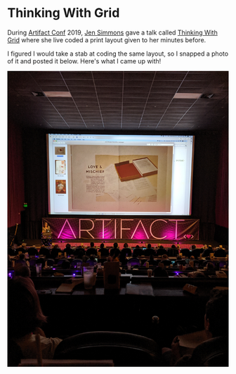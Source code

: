 # Thinking With Grid

During [Artifact Conf][artifact] 2019, [Jen Simmons][jen] gave a talk called [Thinking With Grid][thinking] where she live coded a print layout given to her minutes before.

I figured I would take a stab at coding the same layout, so I snapped a photo of it and posted it below. Here's what I came up with!

![Love & Mischief][love]

[artifact]: https://artifactconf.com
[jen]: https://jensimmons.com
[thinking]: https://artifactconf.com/schedule/day1/#thinking-with-grid
[love]: love-and-mischief.jpg

